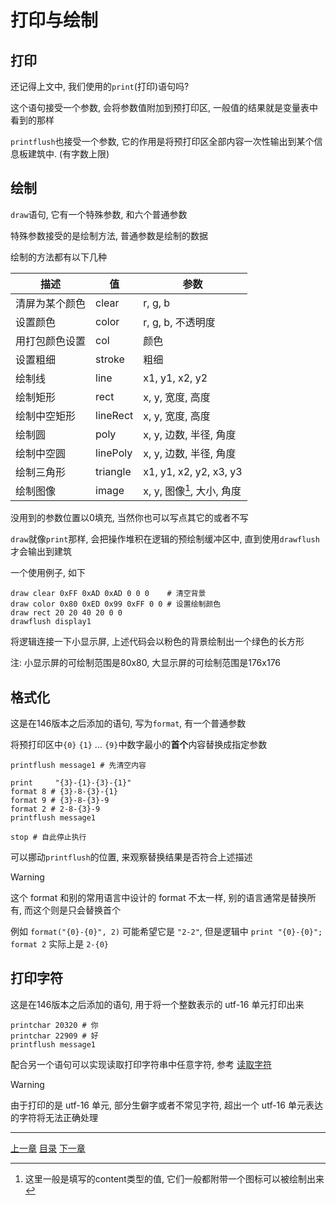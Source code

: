 # 打印与绘制

打印
---
还记得上文中, 我们使用的`print`(打印)语句吗?

这个语句接受一个参数, 会将参数值附加到预打印区, 一般值的结果就是变量表中看到的那样

`printflush`也接受一个参数, 它的作用是将预打印区全部内容一次性输出到某个信息板建筑中.
(有字数上限)


绘制
---
`draw`语句, 它有一个特殊参数, 和六个普通参数

特殊参数接受的是绘制方法, 普通参数是绘制的数据

绘制的方法都有以下几种

| 描述              | 值        | 参数                       |
| ---               | ---       | ---                        |
| 清屏为某个颜色    | clear     | r, g, b                    |
| 设置颜色          | color     | r, g, b, 不透明度          |
| 用打包颜色设置    | col       | 颜色                       |
| 设置粗细          | stroke    | 粗细                       |
| 绘制线            | line      | x1, y1, x2, y2             |
| 绘制矩形          | rect      | x, y, 宽度, 高度           |
| 绘制中空矩形      | lineRect  | x, y, 宽度, 高度           |
| 绘制圆            | poly      | x, y, 边数, 半径, 角度     |
| 绘制中空圆        | linePoly  | x, y, 边数, 半径, 角度     |
| 绘制三角形        | triangle  | x1, y1, x2, y2, x3, y3     |
| 绘制图像          | image     | x, y, 图像[^1], 大小, 角度 |

没用到的参数位置以0填充, 当然你也可以写点其它的或者不写

`draw`就像`print`那样, 会把操作堆积在逻辑的预绘制缓冲区中,
直到使用`drawflush`才会输出到建筑

一个使用例子, 如下

```gas
draw clear 0xFF 0xAD 0xAD 0 0 0    # 清空背景
draw color 0x80 0xED 0x99 0xFF 0 0 # 设置绘制颜色
draw rect 20 20 40 20 0 0
drawflush display1
```

将逻辑连接一下小显示屏, 上述代码会以粉色的背景绘制出一个绿色的长方形

注: 小显示屏的可绘制范围是80x80, 大显示屏的可绘制范围是176x176


格式化
---
这是在146版本之后添加的语句, 写为`format`, 有一个普通参数

将预打印区中`{0}` `{1}` ... `{9}`中数字最小的**首个**内容替换成指定参数

```gas
printflush message1 # 先清空内容

print     "{3}-{1}-{3}-{1}"
format 8 # {3}-8-{3}-{1}
format 9 # {3}-8-{3}-9
format 2 # 2-8-{3}-9
printflush message1

stop # 自此停止执行
```

可以挪动`printflush`的位置, 来观察替换结果是否符合上述描述

> [!WARNING]
> 这个 format 和别的常用语言中设计的 format 不太一样,
> 别的语言通常是替换所有, 而这个则是只会替换首个
>
> 例如 `format("{0}-{0}", 2)` 可能希望它是 `"2-2"`,
> 但是逻辑中 `print "{0}-{0}"; format 2` 实际上是 `2-{0}`


打印字符
---
这是在146版本之后添加的语句, 用于将一个整数表示的 utf-16 单元打印出来

```gas
printchar 20320 # 你
printchar 22909 # 好
printflush message1
```

配合另一个语句可以实现读取打印字符串中任意字符,
参考 [读取字符](./11-read-and-write-of-memory.md#读取字符单元)

> [!WARNING]
> 由于打印的是 utf-16 单元, 部分生僻字或者不常见字符,
> 超出一个 utf-16 单元表达的字符将无法正确处理


[^1]: 这里一般是填写的content类型的值, 它们一般都附带一个图标可以被绘制出来


---
[上一章](./06-env-vars.md)
[目录](./README.md)
[下一章](./08-getlink.md)
